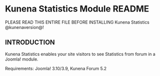 # Kunena Statistics Module README

PLEASE READ THIS ENTIRE FILE BEFORE INSTALLING Kunena Statistics @kunenaversion@!

## INTRODUCTION


Kunena Statistics enables your site visitors to see Statistics from forum in a Joomla! module.

Requirements: Joomla! 3.10/3.9, Kunena Forum 5.2


